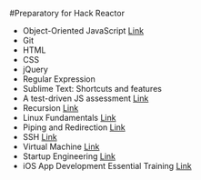 #Preparatory for Hack Reactor

* Object-Oriented JavaScript [Link](https://www.udacity.com/course/object-oriented-javascript--ud015)
* Git
* HTML
* CSS
* jQuery
* Regular Expression
* Sublime Text: Shortcuts and features
* A test-driven JS assessment [Link](https://github.com/rmurphey/js-assessment)
* Recursion [Link](http://reinhard.io/)
* Linux Fundamentals [Link](http://www.funtoo.org/Linux_Fundamentals,_Part_1)
* Piping and Redirection [Link](http://ryanstutorials.net/linuxtutorial/piping.php)
* SSH [Link](http://code.tutsplus.com/tutorials/ssh-what-and-how--net-25138)
* Virtual Machine [Link](http://en.wikipedia.org/wiki/Virtual_machine)
* Startup Engineering [Link](https://www.coursera.org/course/startup)
* iOS App Development Essential Training [Link](http://www.lynda.com/iOS-tutorials/iOS-App-Development-Essential-Training/159179-2.html)